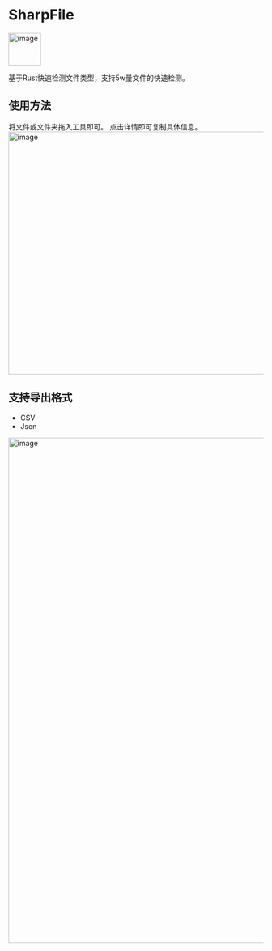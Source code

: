 # SharpFile
<img width="64" height="64" alt="image" src="https://github.com/user-attachments/assets/a73ef5ca-1cec-4a70-9431-640c91e8b17f" />

基于Rust快速检测文件类型，支持5w量文件的快速检测。

## 使用方法
将文件或文件夹拖入工具即可。
点击详情即可复制具体信息。
<img width="1263" height="480" alt="image" src="https://github.com/user-attachments/assets/524d667c-72f4-4080-9d98-1015cf474681" />



## 支持导出格式
- CSV
- Json
<img width="1281" height="999" alt="image" src="https://github.com/user-attachments/assets/8c81b223-649f-425e-bf32-ac428fd1e610" />
